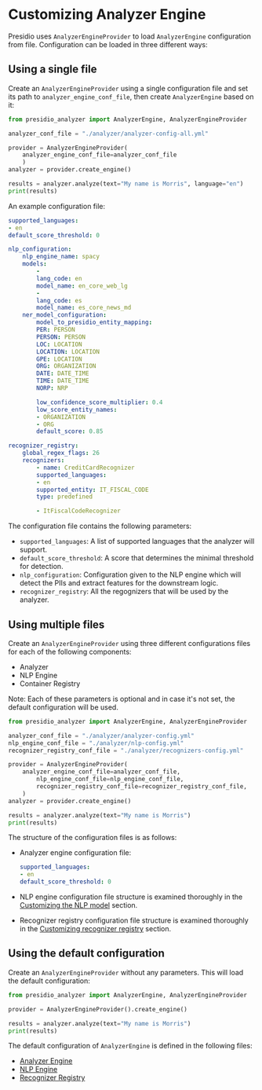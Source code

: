# Customizing Analyzer Engine

Presidio uses `AnalyzerEngineProvider` to load `AnalyzerEngine` configuration from file. 
Configuration can be loaded in three different ways:

## Using a single file

Create an `AnalyzerEngineProvider` using a single configuration file and set its path to `analyzer_engine_conf_file`, then create `AnalyzerEngine` based on it:

```python
from presidio_analyzer import AnalyzerEngine, AnalyzerEngineProvider

analyzer_conf_file = "./analyzer/analyzer-config-all.yml"

provider = AnalyzerEngineProvider(
    analyzer_engine_conf_file=analyzer_conf_file
    )
analyzer = provider.create_engine()

results = analyzer.analyze(text="My name is Morris", language="en")
print(results)
```

An example configuration file:

```yaml
supported_languages: 
- en
default_score_threshold: 0

nlp_configuration:
    nlp_engine_name: spacy
    models:
        -
        lang_code: en
        model_name: en_core_web_lg
        -
        lang_code: es
        model_name: es_core_news_md
    ner_model_configuration:
        model_to_presidio_entity_mapping:
        PER: PERSON
        PERSON: PERSON
        LOC: LOCATION
        LOCATION: LOCATION
        GPE: LOCATION
        ORG: ORGANIZATION
        DATE: DATE_TIME
        TIME: DATE_TIME
        NORP: NRP

        low_confidence_score_multiplier: 0.4
        low_score_entity_names:
        - ORGANIZATION
        - ORG
        default_score: 0.85

recognizer_registry:
    global_regex_flags: 26
    recognizers: 
        - name: CreditCardRecognizer
        supported_languages: 
        - en
        supported_entity: IT_FISCAL_CODE
        type: predefined

        - ItFiscalCodeRecognizer
```

The configuration file contains the following parameters:

  - `supported_languages`: A list of supported languages that the analyzer will support.
  - `default_score_threshold`: A score that determines the minimal threshold for detection.
  - `nlp_configuration`: Configuration given to the NLP engine which will detect the PIIs and extract features for the downstream logic.
  - `recognizer_registry`: All the regognizers that will be used by the analyzer. 

## Using multiple files

Create an `AnalyzerEngineProvider` using three different configurations files for each of the following components:

  - Analyzer
  - NLP Engine
  - Container Registry

Note: Each of these parameters is optional and in case it's not set, the default configuration will be used. 


```python
from presidio_analyzer import AnalyzerEngine, AnalyzerEngineProvider

analyzer_conf_file = "./analyzer/analyzer-config.yml"
nlp_engine_conf_file = "./analyzer/nlp-config.yml"
recognizer_registry_conf_file = "./analyzer/recognizers-config.yml"

provider = AnalyzerEngineProvider(
    analyzer_engine_conf_file=analyzer_conf_file,
        nlp_engine_conf_file=nlp_engine_conf_file,
        recognizer_registry_conf_file=recognizer_registry_conf_file,
    )
analyzer = provider.create_engine()

results = analyzer.analyze(text="My name is Morris")
print(results)
```

The structure of the configuration files is as follows:

- Analyzer engine configuration file:

    ```yaml
    supported_languages: 
    - en
    default_score_threshold: 0
    ```

- NLP engine configuration file structure is examined thoroughly in the [Customizing the NLP model](customizing_nlp_models.md) section.

- Recognizer registry configuration file structure is examined thoroughly in the [Customizing recognizer registry](recognizer_registry_provider.md) section.

## Using the default configuration

Create an `AnalyzerEngineProvider` without any parameters. This will load the default configuration:

```python
from presidio_analyzer import AnalyzerEngine, AnalyzerEngineProvider

provider = AnalyzerEngineProvider().create_engine()

results = analyzer.analyze(text="My name is Morris")
print(results)
```

The default configuration of `AnalyzerEngine` is defined in the following files: 

  -  [Analyzer Engine](https://github.com/microsoft/presidio/blob/main/presidio-analyzer/presidio_analyzer/conf/default_analyzer.yaml)
  -  [NLP Engine](https://github.com/microsoft/presidio/blob/main/presidio-analyzer/presidio_analyzer/conf/default.yaml)
  -  [Recognizer Registry](https://github.com/microsoft/presidio/blob/main/presidio-analyzer/presidio_analyzer/conf/default_recognizers.yaml)